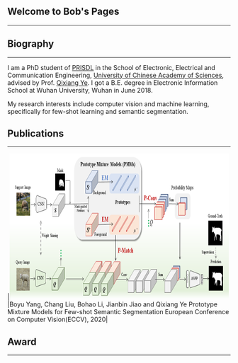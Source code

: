 ## Welcome to Bob's Pages
---

## Biography
---
I am a PhD student of [PRISDL](https://ucassdl.cn/) in the School of Electronic, Electrical and Communication Engineering, [University of Chinese Academy of Sciences](http://english.ucas.ac.cn/), advised by Prof. [Qixiang Ye](http://people.ucas.ac.cn/~0007279?language=en). I got a B.E. degree in Electronic Information School at Wuhan University, Wuhan in June 2018.

My research interests include computer vision and machine learning, specifically for few-shot learning and semantic segmentation.

## Publications
---
|<img src="/PMMs.png"  height="330" width="495">|Boyu Yang, Chang Liu, Bohao Li, Jianbin Jiao and Qixiang Ye
Prototype Mixture Models for Few-shot Semantic Segmentation
European Conference on Computer Vision(ECCV), 2020|

## Award
---




